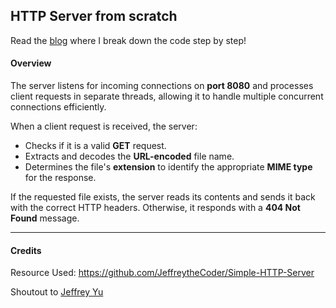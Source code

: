 ## HTTP Server from scratch
Read the [blog](https://www.puang.in/blog/http-server) where I break down the code step by step!

#### Overview
The server listens for incoming connections on **port 8080** and processes client requests in separate threads, allowing it to handle multiple concurrent connections efficiently.

When a client request is received, the server:
- Checks if it is a valid **GET** request.
- Extracts and decodes the **URL-encoded** file name.
- Determines the file's **extension** to identify the appropriate **MIME type** for the response.

If the requested file exists, the server reads its contents and sends it back with the correct HTTP headers. Otherwise, it responds with a **404 Not Found** message.

---
#### Credits
Resource Used: https://github.com/JeffreytheCoder/Simple-HTTP-Server

Shoutout to [Jeffrey Yu](https://github.com/JeffreytheCoder)

